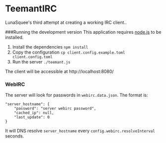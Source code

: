# TeemantIRC
LunaSquee's third attempt at creating a working IRC client..

###Running the development version
This application requires [node.js](https://nodejs.org/) to be installed.

1. Install the dependencies `npm install`
2. Copy the configuration `cp client.config.example.toml client.config.toml`
3. Run the server `./teemant.js`

The client will be accessible at http://localhost:8080/

### WebIRC

The server will look for passwords in `webirc.data.json`. The format is: 
```
"server_hostname": {
	"password": "server webirc password",
	"cached_ip": null,
	"last_update": 0
}
```
It will DNS resolve `server_hostname` every `config.webirc.resolveInterval` seconds.
